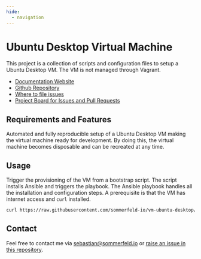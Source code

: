 ```yaml
---
hide:
  - navigation
---
```


# Ubuntu Desktop Virtual Machine
[doc-website]: https://sommerfeld-io.github.io/vm-ubuntu-desktop
[github-repo]: https://github.com/sommerfeld-io/vm-ubuntu-desktop
[file-issues]: https://github.com/sommerfeld-io/vm-ubuntu-desktop/issues
[project-board]: https://github.com/orgs/sommerfeld-io/projects/1/views/17

This project is a collection of scripts and configuration files to setup a Ubuntu Desktop VM. The VM is not managed through Vagrant.

- [Documentation Website][doc-website]
- [Github Repository][github-repo]
- [Where to file issues][file-issues]
- [Project Board for Issues and Pull Requests][project-board]

## Requirements and Features
Automated and fully reproducible setup of a Ubuntu Desktop VM making the virtual machine ready for development. By doing this, the virtual machine becomes disposable and can be recreated at any time.

## Usage
Trigger the provisioning of the VM from a bootstrap script. The script installs Ansible and triggers the playbook. The Ansible playbook handles all the installation and configuration steps. A prerequisite is that the VM has internet access and `curl` installed.

```bash
curl https://raw.githubusercontent.com/sommerfeld-io/vm-ubuntu-desktop/refs/heads/main/components/provision/bootstrap.sh | bash -
```

## Contact
Feel free to contact me via <sebastian@sommerfeld.io> or [raise an issue in this repository][file-issues].
